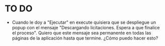 # TO DO

- Cuando le doy a "Ejecutar" en execute quisiera que se despliegue un popup con el mensaje "Descargando licitaciones. Espera a que finalice el proceso". Quiero que este mensaje sea permanente en todas las páginas de la aplicación hasta que termine. ¿Cómo puedo hacer esto?
